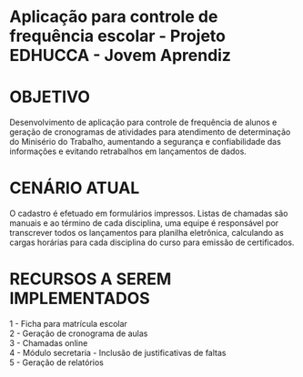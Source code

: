 # Aplicação para controle de frequência escolar - Projeto EDHUCCA - Jovem Aprendiz

# OBJETIVO
Desenvolvimento de aplicação para controle de frequência de alunos e geração de cronogramas de atividades para atendimento de determinação do Minisério do Trabalho, aumentando a segurança e confiabilidade das informações e evitando retrabalhos em lançamentos de dados.

# CENÁRIO ATUAL
O cadastro é efetuado em formulários impressos. Listas de chamadas são manuais e ao término de cada disciplina, uma equipe é responsável por transcrever todos os lançamentos para planilha eletrônica, calculando as cargas horárias para cada disciplina do curso para emissão de certificados.

# RECURSOS A SEREM IMPLEMENTADOS
1 - Ficha para matrícula escolar <br>
2 - Geração de cronograma de aulas <br>
3 - Chamadas online <br>
4 - Módulo secretaria - Inclusão de justificativas de faltas <br>
5 - Geração de relatórios
